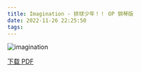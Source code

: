 ```yaml
---
title: Imagination - 排球少年！！ OP 钢琴版
date: 2022-11-26 22:25:50
tags:
---
```


![imagination](https://cdn.jsdelivr.net/gh/AnotiaWang/animenz@source/img/imagination.png)

[下载 PDF](https://cdn.jsdelivr.net/gh/AnotiaWang/animenz@source/sheets/imagination.pdf)
